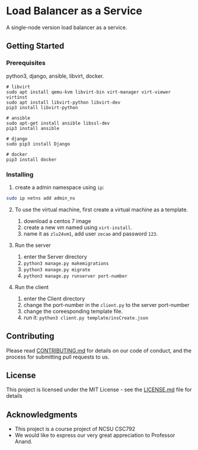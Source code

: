 
# Load Balancer as a Service

A single-node version load balancer as a service.

## Getting Started

### Prerequisites

python3, django, ansible, libvirt, docker.

```
# libvirt
sudo apt install qemu-kvm libvirt-bin virt-manager virt-viewer virtinst
sudo apt install libvirt-python libvirt-dev
pip3 install libvirt-python

# ansible
sudo apt-get install ansible libssl-dev
pip3 install ansible

# django
sudo pip3 install Django

# docker
pip3 install docker
```

### Installing

1. create a admin namespace using `ip`:

```bash
sudo ip netns add admin_ns
```

2. To use the virtual machine, first create a virtual machine as a template.

    1. download a centos 7 image
    2. create a new vm named using `virt-install`.
    3. name it as `zlu24vm1`, add user `zecao` and password `123`. 

3. Run the server

    1. enter the Server directory
    2. `python3 manage.py makemigrations`
    3. `python3 manage.py migrate`
    4. `python3 manage.py runserver port-number`

4. Run the client

    1. enter the Client directory
    2. change the port-number in the `client.py` to the server port-number
    3. change the coreesponding template file.
    3. run it: `python3 client.py template/insCreate.json`

## Contributing

Please read [CONTRIBUTING.md](./CONTRIBUTING.md) for details on our code of conduct, and the process for submitting pull requests to us.

## License

This project is licensed under the MIT License - see the [LICENSE.md](./LICENSE.md) file for details

## Acknowledgments

* This project is a course project of NCSU CSC792
* We would like to express our very great appreciation to Professor Anand.
